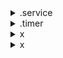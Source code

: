 <!-- <details><summary>examples</summary> -->

<details><summary>.service</summary>

```bash
[Unit]
Description=Something
After=network-up.target

[Service]
ExecStart=/usr/local/bin/theosProgram

[Install]
WantedBy=multi-usr.target
```

```bash
[Unit]
Description=My Shell Script

[Service]
ExecStart=/usr/bin/script.sh

[Install]
WantedBy=multi-user.target
```

```bash
[Unit]
Description=My Shell Script

[Service]
Slice=AWESOME.slice
MemoryAccounting=yes
CPUAccounting=yes
CPUShares=256

[Install]
WantedBy=multi-user.target
```

```bash
[Unit]
Description=My Shell Script2

[Service]
Type=oneshot
ExecStart=/root/generate_load3.sh
TimeoutSec=0
StandardOutput=tty
RemainAfterExit=yes
Slice=AWESOME.slice

[Install]
WantedBy=multi-user.target
```

drop in files for `cat.service` are in the folder `/etc/systemd/system/cat.service.d/`, the files are name like `[0-9][0-9]-<arbitrary>.conf`
those files can contain everything under the `[<unitType>]` section, like:

```bash
[Service]
Slice=AWESOME.slice
MemoryAccounting=yes
CPUAccounting=yes
```

or

```bash
[Service]
CPUShares=256
```

or change settings really fast via systemctl `systemctl set-property <unitname>.service CPUShares=1024` (don't kow if this is permanent and will be enterd in the unit file)

</details>

<details><summary>.timer</summary>

```bash
[Unit]
Description=<arbitrary>

[Timer]
OnBootSec=2min
OnUnitActiveSec=5min
Unit=<arbitrary>.service

[Install]
WantedBy=<arbitrary>.target
```

```bash
[Unit]
# Auto-generated, DO NOT EDIT
Description=Timer renew for snap application certbot.renew
Requires=snap-certbot-1842.mount
After=snap-certbot-1842.mount
X-Snappy=yes

[Timer]
Unit=snap.certbot.renew.service
OnCalendar=*-*-* 08:01
OnCalendar=*-*-* 15:32

[Install]
WantedBy=timers.target
```

</details>

<details><summary>x</summary>

</details>

<details><summary>x</summary>

</details>

<!-- </details> -->